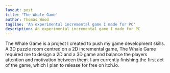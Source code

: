 ```yaml
---
layout: post
title: 'The Whale Game'
author: Thomas Wood
tagline: 'An experimental incremental game I made for PC'
description: An experimental incremental game I made for PC
---
```


The Whale Game is a project I created to push my game development skills. A 3D puzzle room centred on a 2D incremental game, The Whale Game required me to design a 2D and a 3D game and balance the players attention and motivation between them. I am currently finishing the first act of the game, which I plan to release for free on itch.io.
